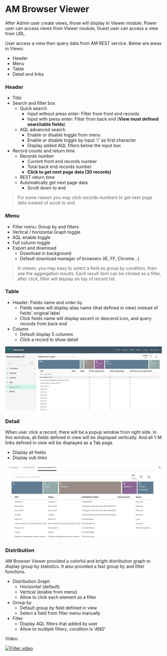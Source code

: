 # AM Browser Viewer

After Admin user create views, those will display in Viewer module. 
Power user can access views from Viewer module, Guest user can access a view from URL.

User access a view then query data from AM REST service. Below are areas in Views:
- Header
- Menu
- Table
- Detail and links

### Header
- Title
- Search and filter box
    - Quick search
        - Input without press enter: Filter from front end records
        - Input with press enter: Filter from back end (**View must defined searchable fields**)
    - AQL advanced search
        - Enable or disable toggle from menu
        - Enable or disable toggle by input '/' as first character
        - Display added AQL filters below the input box
- Record counts and return time
    - Records number
        - Current front end records number
        - Total back end records number
        - **Click to get next page data (30 records)**
    - REST return time
    - Automatically get next page data
        - Scroll down to end

> For some reason you may click records numbers to get next page data instead of scroll to end 

### Menu
- Filter menu: Group by and filters
- Vertical / horizontal Graph toggle
- AQL enable toggle
- Full column toggle
- Export and download
    - Download in background
    - Default download manager of browsers (IE, FF, Chrome...)

> In viewer, you may easy to select a field as group by condition, then see the aggregation results.
Each result item can be clicked as a filter, after click, filter will display on top of record list.

### Table
- Header: Fields name and order by
    - Fields name will display alias name (that defined in view) instead of fields' original label
    - Click fields name will display ascent or descend icon, and query records from back end 
- Column
    - Default display 5 columns
    - Click a record to show detail

![Viewer screen shot](img/viewer1.png)

### Detail
When user click a record, there will be a popup window from right side. In this window, all fields defined in view will be displayed vertically.
And all 1-M links defined in view will be displayed as a Tab page.
- Display all fields
- Display sub links

![Viewer screen shot](img/detail1.png)

### Distribution
AM Browser Viewer provided a colorful and bright distribution graph to display group by statistics. It also provided a fast group by and filter functions. 

- Distribution Graph
    - Horizontal (default)
    - Vertical (enable from menu)
    - Allow to click each element as a filter
- Group by
    - Default group by field defined in view
    - Select a field from filter menu manually
- Filter
    - Display AQL filters that added by user
    - Allow to multiple filters, condition is 'AND'

Video:

[![Filter video](http://img.youtube.com/vi/2_Cn7692HHk/0.jpg)](http://www.youtube.com/watch?v=2_Cn7692HHk "Group and Filter")